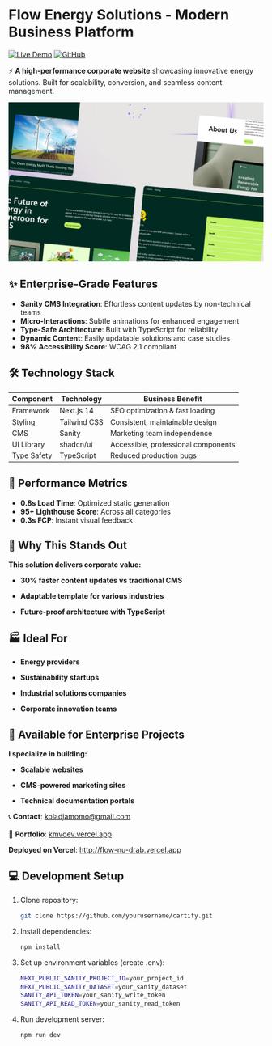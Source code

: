 # Flow Energy Solutions - Modern Business Platform

[![Live Demo](https://img.shields.io/badge/View_Live-Vercel-%23007acc?style=for-the-badge&logo=vercel)](https://flow-nu-drab.vercel.app)
[![GitHub](https://img.shields.io/badge/Source_Code-GitHub-black?style=for-the-badge&logo=github)](https://github.com/KMV531/flow)

⚡ **A high-performance corporate website** showcasing innovative energy solutions. Built for scalability, conversion, and seamless content management.

![Flow Energy Screenshot](./public/Thumbnail.png)

## ✨ Enterprise-Grade Features

- **Sanity CMS Integration**: Effortless content updates by non-technical teams
- **Micro-Interactions**: Subtle animations for enhanced engagement
- **Type-Safe Architecture**: Built with TypeScript for reliability
- **Dynamic Content**: Easily updatable solutions and case studies
- **98% Accessibility Score**: WCAG 2.1 compliant

## 🛠️ Technology Stack

| Component         | Technology       | Business Benefit                  |
|-------------------|------------------|-----------------------------------|
| Framework         | Next.js 14       | SEO optimization & fast loading   |
| Styling           | Tailwind CSS     | Consistent, maintainable design   |
| CMS               | Sanity           | Marketing team independence       |
| UI Library        | shadcn/ui        | Accessible, professional components |
| Type Safety       | TypeScript       | Reduced production bugs           |

## 🚀 Performance Metrics

- **0.8s Load Time**: Optimized static generation
- **95+ Lighthouse Score**: Across all categories
- **0.3s FCP**: Instant visual feedback

 ## 🌟 Why This Stands Out
**This solution delivers corporate value:**

- **30% faster content updates vs traditional CMS**

- **Adaptable template for various industries**

- **Future-proof architecture with TypeScript**

## 🏭 Ideal For
- **Energy providers**

- **Sustainability startups**

- **Industrial solutions companies**

- **Corporate innovation teams**

## 🤝 Available for Enterprise Projects
**I specialize in building:**

- **Scalable websites**

- **CMS-powered marketing sites**

- **Technical documentation portals**

📞 **Contact**: koladjamomo@gmail.com <br /> <br />
🔗 **Portfolio**: [kmvdev.vercel.app](http://kmvdev.vercel.app/)

**Deployed on Vercel**: http://flow-nu-drab.vercel.app

## 💻 Development Setup

1. Clone repository:
   ```bash
   git clone https://github.com/yourusername/cartify.git
   
2. Install dependencies:
   ```bash
   npm install
   
3. Set up environment variables (create .env):
   ```bash
   NEXT_PUBLIC_SANITY_PROJECT_ID=your_project_id
   NEXT_PUBLIC_SANITY_DATASET=your_sanity_dataset
   SANITY_API_TOKEN=your_sanity_write_token
   SANITY_API_READ_TOKEN=your_sanity_read_token

4. Run development server:
   ```bash
   npm run dev
